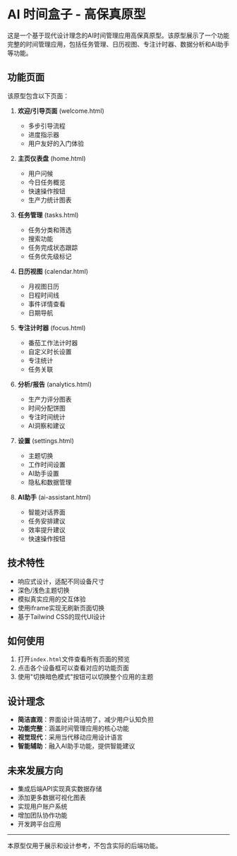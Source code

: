 # AI 时间盒子 - 高保真原型

这是一个基于现代设计理念的AI时间管理应用高保真原型。该原型展示了一个功能完整的时间管理应用，包括任务管理、日历视图、专注计时器、数据分析和AI助手等功能。

## 功能页面

该原型包含以下页面：

1. **欢迎/引导页面** (welcome.html)
   - 多步引导流程
   - 进度指示器
   - 用户友好的入门体验

2. **主页仪表盘** (home.html)
   - 用户问候
   - 今日任务概览
   - 快速操作按钮
   - 生产力统计图表

3. **任务管理** (tasks.html)
   - 任务分类和筛选
   - 搜索功能
   - 任务完成状态跟踪
   - 任务优先级标记

4. **日历视图** (calendar.html)
   - 月视图日历
   - 日程时间线
   - 事件详情查看
   - 日期导航

5. **专注计时器** (focus.html)
   - 番茄工作法计时器
   - 自定义时长设置
   - 专注统计
   - 任务关联

6. **分析/报告** (analytics.html)
   - 生产力评分图表
   - 时间分配饼图
   - 专注时间统计
   - AI洞察和建议

7. **设置** (settings.html)
   - 主题切换
   - 工作时间设置
   - AI助手设置
   - 隐私和数据管理

8. **AI助手** (ai-assistant.html)
   - 智能对话界面
   - 任务安排建议
   - 效率提升建议
   - 快速操作按钮

## 技术特性

- 响应式设计，适配不同设备尺寸
- 深色/浅色主题切换
- 模拟真实应用的交互体验
- 使用iframe实现无刷新页面切换
- 基于Tailwind CSS的现代UI设计

## 如何使用

1. 打开`index.html`文件查看所有页面的预览
2. 点击各个设备框可以查看对应的功能页面
3. 使用"切换暗色模式"按钮可以切换整个应用的主题

## 设计理念

- **简洁直观**：界面设计简洁明了，减少用户认知负担
- **功能完整**：涵盖时间管理应用的核心功能
- **视觉现代**：采用当代移动应用设计语言
- **智能辅助**：融入AI助手功能，提供智能建议

## 未来发展方向

- 集成后端API实现真实数据存储
- 添加更多数据可视化图表
- 实现用户账户系统
- 增加团队协作功能
- 开发跨平台应用

---

本原型仅用于展示和设计参考，不包含实际的后端功能。
